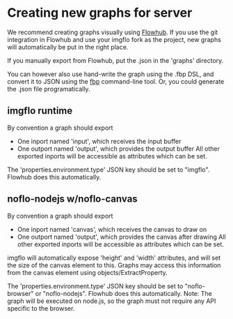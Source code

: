 Creating new graphs for server
=============================

We recommend creating graphs visually using [Flowhub](http://app.flowhub.io).
If you use the git integration in Flowhub and use your imgflo fork as the project,
new graphs will automatically be put in the right place.

If you manually export from Flowhub, put the .json in the 'graphs' directory.

You can however also use hand-write the graph using the .fbp DSL,
and convert it to JSON using the [fbp](http://github.com/noflo/fbp) command-line tool.
Or, you could generate the .json file programatically.

imgflo runtime
--------------

By convention a graph should export
* One inport named 'input', which receives the input buffer
* One outport named 'output', which provides the output buffer
All other exported inports will be accessible as attributes which can be set.

The 'properties.environment.type' JSON key should be set to "imgflo".
Flowhub does this automatically.

noflo-nodejs w/noflo-canvas
----------------------------

By convention a graph should export
* One inport named 'canvas', which receives the canvas to draw on
* One outport named 'output', which provides the canvas after drawing
All other exported inports will be accessible as attributes which can be set.

imgflo will automatically expose 'height' and 'width' attributes, and will
set the size of the canvas element to this. Graphs may access this information
from the canvas element using objects/ExtractProperty.

The 'properties.environment.type' JSON key should be set to "noflo-browser" or "noflo-nodejs".
Flowhub does this automatically.
Note: The graph will be executed on node.js, so the graph must not require any API specific to the browser.
